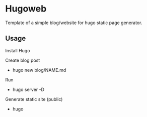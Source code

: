 # Hugoweb

Template of a simple blog/website for hugo static page generator.

## Usage

Install Hugo

Create blog post
* hugo new blog/NAME.md

Run
* hugo server -D

Generate static site (public)
* hugo
